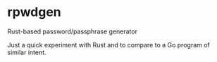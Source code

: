 # rpwdgen
Rust-based password/passphrase generator

Just a quick experiment with Rust and to compare to a Go program of similar intent.
